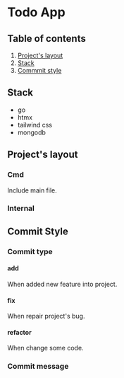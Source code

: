 # Todo App

## Table of contents

1. [Project's layout](#projects-layout)
2. [Stack](#stack)
3. [Commmit style](#commit-style)

## Stack

- go
- htmx
- tailwind css
- mongodb

## Project's layout

### Cmd

Include main file.  

### Internal

## Commit Style

### Commit type

#### add

When added new feature into project.

#### fix

When repair project's bug.

#### refactor

When change some code.

### Commit message
